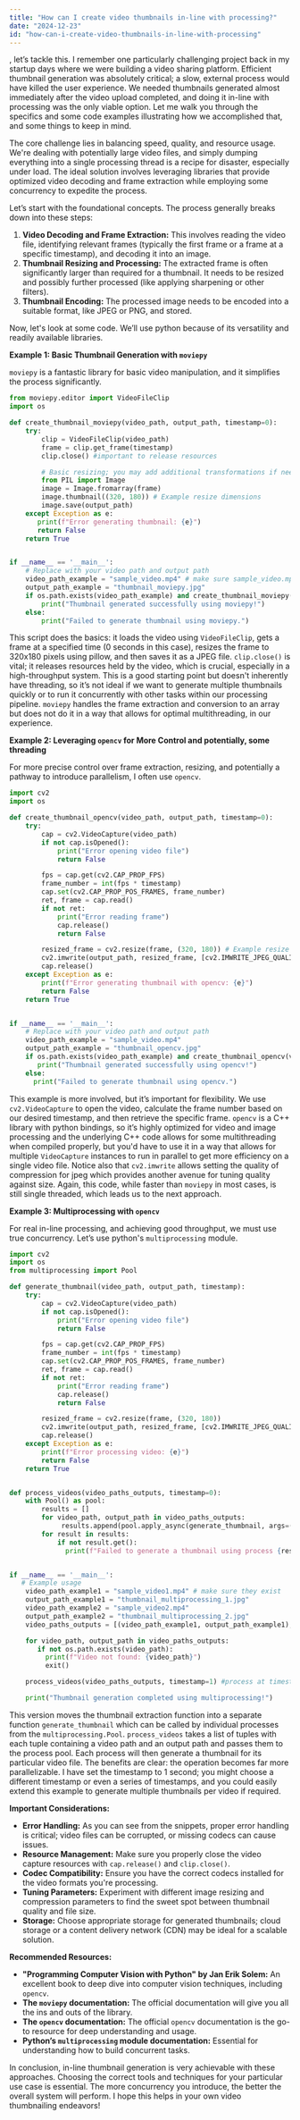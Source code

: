 ```yaml
---
title: "How can I create video thumbnails in-line with processing?"
date: "2024-12-23"
id: "how-can-i-create-video-thumbnails-in-line-with-processing"
---
```


, let’s tackle this. I remember one particularly challenging project back in my startup days where we were building a video sharing platform. Efficient thumbnail generation was absolutely critical; a slow, external process would have killed the user experience. We needed thumbnails generated almost immediately after the video upload completed, and doing it in-line with processing was the only viable option. Let me walk you through the specifics and some code examples illustrating how we accomplished that, and some things to keep in mind.

The core challenge lies in balancing speed, quality, and resource usage. We're dealing with potentially large video files, and simply dumping everything into a single processing thread is a recipe for disaster, especially under load. The ideal solution involves leveraging libraries that provide optimized video decoding and frame extraction while employing some concurrency to expedite the process.

Let’s start with the foundational concepts. The process generally breaks down into these steps:

1.  **Video Decoding and Frame Extraction:** This involves reading the video file, identifying relevant frames (typically the first frame or a frame at a specific timestamp), and decoding it into an image.
2.  **Thumbnail Resizing and Processing:** The extracted frame is often significantly larger than required for a thumbnail. It needs to be resized and possibly further processed (like applying sharpening or other filters).
3.  **Thumbnail Encoding:** The processed image needs to be encoded into a suitable format, like JPEG or PNG, and stored.

Now, let's look at some code. We’ll use python because of its versatility and readily available libraries.

**Example 1: Basic Thumbnail Generation with `moviepy`**

`moviepy` is a fantastic library for basic video manipulation, and it simplifies the process significantly.

```python
from moviepy.editor import VideoFileClip
import os

def create_thumbnail_moviepy(video_path, output_path, timestamp=0):
    try:
        clip = VideoFileClip(video_path)
        frame = clip.get_frame(timestamp)
        clip.close() #important to release resources

        # Basic resizing; you may add additional transformations if needed
        from PIL import Image
        image = Image.fromarray(frame)
        image.thumbnail((320, 180)) # Example resize dimensions
        image.save(output_path)
    except Exception as e:
       print(f"Error generating thumbnail: {e}")
       return False
    return True


if __name__ == '__main__':
    # Replace with your video path and output path
    video_path_example = "sample_video.mp4" # make sure sample_video.mp4 exists
    output_path_example = "thumbnail_moviepy.jpg"
    if os.path.exists(video_path_example) and create_thumbnail_moviepy(video_path_example, output_path_example):
        print("Thumbnail generated successfully using moviepy!")
    else:
        print("Failed to generate thumbnail using moviepy.")

```

This script does the basics: it loads the video using `VideoFileClip`, gets a frame at a specified time (0 seconds in this case), resizes the frame to 320x180 pixels using pillow, and then saves it as a JPEG file. `clip.close()` is vital; it releases resources held by the video, which is crucial, especially in a high-throughput system. This is a good starting point but doesn't inherently have threading, so it’s not ideal if we want to generate multiple thumbnails quickly or to run it concurrently with other tasks within our processing pipeline. `moviepy` handles the frame extraction and conversion to an array but does not do it in a way that allows for optimal multithreading, in our experience.

**Example 2: Leveraging `opencv` for More Control and potentially, some threading**

For more precise control over frame extraction, resizing, and potentially a pathway to introduce parallelism, I often use `opencv`.

```python
import cv2
import os

def create_thumbnail_opencv(video_path, output_path, timestamp=0):
    try:
        cap = cv2.VideoCapture(video_path)
        if not cap.isOpened():
            print("Error opening video file")
            return False

        fps = cap.get(cv2.CAP_PROP_FPS)
        frame_number = int(fps * timestamp)
        cap.set(cv2.CAP_PROP_POS_FRAMES, frame_number)
        ret, frame = cap.read()
        if not ret:
            print("Error reading frame")
            cap.release()
            return False

        resized_frame = cv2.resize(frame, (320, 180)) # Example resize dimensions
        cv2.imwrite(output_path, resized_frame, [cv2.IMWRITE_JPEG_QUALITY, 90]) # setting the compression quality
        cap.release()
    except Exception as e:
        print(f"Error generating thumbnail with opencv: {e}")
        return False
    return True


if __name__ == '__main__':
    # Replace with your video path and output path
    video_path_example = "sample_video.mp4"
    output_path_example = "thumbnail_opencv.jpg"
    if os.path.exists(video_path_example) and create_thumbnail_opencv(video_path_example, output_path_example):
       print("Thumbnail generated successfully using opencv!")
    else:
      print("Failed to generate thumbnail using opencv.")

```

This example is more involved, but it’s important for flexibility. We use `cv2.VideoCapture` to open the video, calculate the frame number based on our desired timestamp, and then retrieve the specific frame. `opencv` is a C++ library with python bindings, so it’s highly optimized for video and image processing and the underlying C++ code allows for some multithreading when compiled properly, but you'd have to use it in a way that allows for multiple `VideoCapture` instances to run in parallel to get more efficiency on a single video file. Notice also that `cv2.imwrite` allows setting the quality of compression for jpeg which provides another avenue for tuning quality against size. Again, this code, while faster than `moviepy` in most cases, is still single threaded, which leads us to the next approach.

**Example 3: Multiprocessing with `opencv`**

For real in-line processing, and achieving good throughput, we must use true concurrency. Let’s use python's `multiprocessing` module.

```python
import cv2
import os
from multiprocessing import Pool

def generate_thumbnail(video_path, output_path, timestamp):
    try:
        cap = cv2.VideoCapture(video_path)
        if not cap.isOpened():
            print("Error opening video file")
            return False

        fps = cap.get(cv2.CAP_PROP_FPS)
        frame_number = int(fps * timestamp)
        cap.set(cv2.CAP_PROP_POS_FRAMES, frame_number)
        ret, frame = cap.read()
        if not ret:
            print("Error reading frame")
            cap.release()
            return False

        resized_frame = cv2.resize(frame, (320, 180))
        cv2.imwrite(output_path, resized_frame, [cv2.IMWRITE_JPEG_QUALITY, 90])
        cap.release()
    except Exception as e:
        print(f"Error processing video: {e}")
        return False
    return True


def process_videos(video_paths_outputs, timestamp=0):
    with Pool() as pool:
        results = []
        for video_path, output_path in video_paths_outputs:
             results.append(pool.apply_async(generate_thumbnail, args=(video_path, output_path, timestamp)))
        for result in results:
            if not result.get():
              print(f"Failed to generate a thumbnail using process {result}")


if __name__ == '__main__':
   # Example usage
    video_path_example1 = "sample_video1.mp4" # make sure they exist
    output_path_example1 = "thumbnail_multiprocessing_1.jpg"
    video_path_example2 = "sample_video2.mp4"
    output_path_example2 = "thumbnail_multiprocessing_2.jpg"
    video_paths_outputs = [(video_path_example1, output_path_example1), (video_path_example2, output_path_example2)]

    for video_path, output_path in video_paths_outputs:
       if not os.path.exists(video_path):
         print(f"Video not found: {video_path}")
         exit()

    process_videos(video_paths_outputs, timestamp=1) #process at timestamp of one second

    print("Thumbnail generation completed using multiprocessing!")

```

This version moves the thumbnail extraction function into a separate function `generate_thumbnail` which can be called by individual processes from the `multiprocessing.Pool`. `process_videos` takes a list of tuples with each tuple containing a video path and an output path and passes them to the process pool. Each process will then generate a thumbnail for its particular video file. The benefits are clear: the operation becomes far more parallelizable. I have set the timestamp to 1 second; you might choose a different timestamp or even a series of timestamps, and you could easily extend this example to generate multiple thumbnails per video if required.

**Important Considerations:**

*   **Error Handling:** As you can see from the snippets, proper error handling is critical; video files can be corrupted, or missing codecs can cause issues.
*   **Resource Management:** Make sure you properly close the video capture resources with `cap.release()` and `clip.close()`.
*   **Codec Compatibility:** Ensure you have the correct codecs installed for the video formats you're processing.
*   **Tuning Parameters:** Experiment with different image resizing and compression parameters to find the sweet spot between thumbnail quality and file size.
*  **Storage:** Choose appropriate storage for generated thumbnails; cloud storage or a content delivery network (CDN) may be ideal for a scalable solution.

**Recommended Resources:**

*   **"Programming Computer Vision with Python" by Jan Erik Solem:** An excellent book to deep dive into computer vision techniques, including `opencv`.
*   **The `moviepy` documentation:** The official documentation will give you all the ins and outs of the library.
*   **The `opencv` documentation:** The official `opencv` documentation is the go-to resource for deep understanding and usage.
*   **Python’s `multiprocessing` module documentation:** Essential for understanding how to build concurrent tasks.

In conclusion, in-line thumbnail generation is very achievable with these approaches. Choosing the correct tools and techniques for your particular use case is essential. The more concurrency you introduce, the better the overall system will perform. I hope this helps in your own video thumbnailing endeavors!
